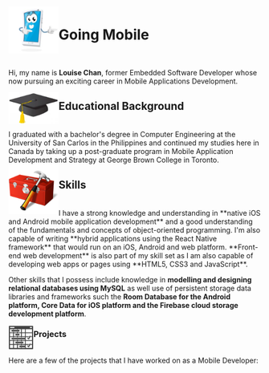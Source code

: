 
<img align="left" src="./images/mobile_icon.png" width=100 />

# Going Mobile        
<br>         

Hi, my name is <b>Louise Chan</b>, former Embedded Software Developer whose now pursuing an exciting career in Mobile Applications Development.

<img align="left" src="./images/graduation_cap.png" width=100 />

## Educational Background
<br>
I graduated with a bachelor's degree in Computer Engineering at the University of San Carlos in the Philippines and continued my studies here in Canada by taking up a post-graduate program in Mobile Application Development and Strategy at George Brown College in Toronto.

<img align="left" src="./images/toolbox.png" width=100 /> 

## Skills
<br>
I have a strong knowledge and understanding in **native iOS and Android mobile application development** and a good understanding of the fundamentals and concepts of object-oriented programming. I'm also capable of writing **hybrid applications using the React Native framework** that would run on an iOS, Android and web platform. **Front-end web development** is also part of my skill set as I am also capable of developing web apps or pages using **HTML5, CSS3 and JavaScript**.  

Other skills that I possess include knowledge in **modelling and designing relational databases using MySQL** as well use of persistent storage data libraries and frameworks such the **Room Database for the Android platform, Core Data for iOS platform and the Firebase cloud storage development platform**.

<img align="left" src="./images/project_icon.png" width=50 /> 

### Projects
<br>
Here are a few of the projects that I have worked on as a Mobile Developer:









